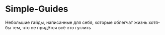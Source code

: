 # Simple-Guides
Небольшие гайды, написанные для себя, которые облегчат жизнь хотя-бы тем, что не придётся всё это гуглить
